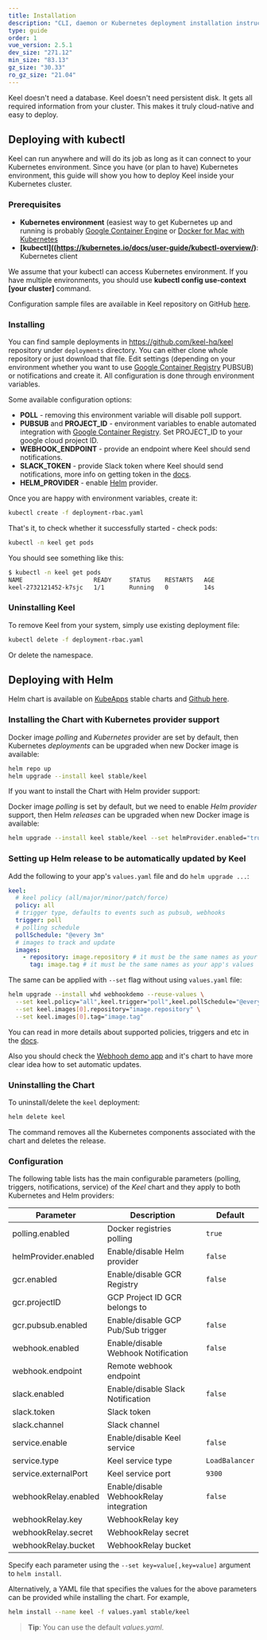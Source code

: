 ```yaml
---
title: Installation
description: "CLI, daemon or Kubernetes deployment installation instructions"
type: guide
order: 1
vue_version: 2.5.1
dev_size: "271.12"
min_size: "83.13"
gz_size: "30.33"
ro_gz_size: "21.04"
---
```


Keel doesn't need a database. Keel doesn't need persistent disk. It gets all required information from your cluster. This makes it truly cloud-native and easy to deploy.

## Deploying with kubectl

Keel can run anywhere and will do its job as long as it can connect to your Kubernetes environment. Since you have (or plan to have) Kubernetes environment, this guide will show you how to deploy Keel inside your Kubernetes cluster.

### Prerequisites

- **Kubernetes environment** (easiest way to get Kubernetes up and running is probably [Google Container Engine](https://cloud.google.com/container-engine/) or [Docker for Mac with Kubernetes](https://docs.docker.com/docker-for-mac/kubernetes/)
- **[kubectl]((https://kubernetes.io/docs/user-guide/kubectl-overview/)**: Kubernetes client

<p class="tip">We assume that your kubectl can access Kubernetes environment. If you have multiple environments, you should use <strong>kubectl config use-context [your cluster]</strong> command.</p>

Configuration sample files are available in Keel repository on GitHub [here](https://github.com/rusenask/keel/tree/master/hack).

### Installing

You can find sample deployments in https://github.com/keel-hq/keel repository under `deployments` directory. You can either clone
whole repository or just download that file. Edit settings (depending on your environment whether you want to use [Google Container Registry](https://cloud.google.com/container-registry/) PUBSUB) or notifications and create it. All configuration is done through environment variables.

Some available configuration options:

* __POLL__ - removing this environment variable will disable poll support.
* __PUBSUB__  and __PROJECT_ID__ - environment variables to enable automated integration with [Google Container Registry](https://cloud.google.com/container-registry/). Set PROJECT_ID to your google cloud project ID. 
* __WEBHOOK_ENDPOINT__ - provide an endpoint where Keel should send notifications.
* __SLACK_TOKEN__ - provide Slack token where Keel should send notifications, more info on getting token in the [docs](https://get.slack.help/hc/en-us/articles/215770388-Create-and-regenerate-API-tokens).
* __HELM_PROVIDER__ - enable [Helm](https://helm.sh/) provider. 


Once you are happy with environment variables, create it:

```bash
kubectl create -f deployment-rbac.yaml
```

That's it, to check whether it successfully started - check pods:

```bash
kubectl -n keel get pods
```

You should see something like this:

```bash
$ kubectl -n keel get pods
NAME                    READY     STATUS    RESTARTS   AGE
keel-2732121452-k7sjc   1/1       Running   0          14s
```

### Uninstalling Keel

To remove Keel from your system, simply use existing deployment file:

```bash
kubectl delete -f deployment-rbac.yaml
```

Or delete the namespace.


## Deploying with Helm

Helm chart is available on [KubeApps](https://kubeapps.com/charts/stable/keel) stable charts and   [Github here](https://github.com/keel-hq/keel/tree/master/chart/keel).


### Installing the Chart with Kubernetes provider support

Docker image _polling_ and _Kubernetes_ provider are set by default, then Kubernetes _deployments_ can be upgraded when new Docker image is available:

```bash
helm repo up
helm upgrade --install keel stable/keel
```

If you want to install the Chart with Helm provider support:

Docker image _polling_ is set by default, but we need to enable _Helm provider_ support, then Helm _releases_ can be upgraded when new Docker image is available:

```bash
helm upgrade --install keel stable/keel --set helmProvider.enabled="true"
```

### Setting up Helm release to be automatically updated by Keel

Add the following to your app's `values.yaml` file and do `helm upgrade ...`:

```yaml
keel:
  # keel policy (all/major/minor/patch/force)
  policy: all
  # trigger type, defaults to events such as pubsub, webhooks
  trigger: poll
  # polling schedule
  pollSchedule: "@every 3m"
  # images to track and update
  images:
    - repository: image.repository # it must be the same names as your app's values
      tag: image.tag # it must be the same names as your app's values
```

The same can be applied with `--set` flag without using `values.yaml` file:

```bash
helm upgrade --install whd webhookdemo --reuse-values \
  --set keel.policy="all",keel.trigger="poll",keel.pollSchedule="@every 3m" \
  --set keel.images[0].repository="image.repository" \
  --set keel.images[0].tag="image.tag"
```

You can read in more details about supported policies, triggers and etc in the [docs](/v1/guide/documentation.html).

Also you should check the [Webhooh demo app](https://github.com/webhookrelay/webhook-demo) and it's chart to have more clear
idea how to set automatic updates.


### Uninstalling the Chart

To uninstall/delete the `keel` deployment:

```bash
helm delete keel
```

The command removes all the Kubernetes components associated with the chart and deletes the release.

### Configuration

The following table lists has the main configurable parameters (polling, triggers, notifications, service) of the _Keel_ chart and they apply to both Kubernetes and Helm providers:

| Parameter                         | Description                            | Default                                                   |
| --------------------------------- | -------------------------------------- | --------------------------------------------------------- |
| polling.enabled                   | Docker registries polling              | `true`                                                    |
| helmProvider.enabled              | Enable/disable Helm provider           | `false`                                                   |
| gcr.enabled                       | Enable/disable GCR Registry            | `false`                                                   |
| gcr.projectID                     | GCP Project ID GCR belongs to          |                                                           |
| gcr.pubsub.enabled                | Enable/disable GCP Pub/Sub trigger     | `false`                                                   |
| webhook.enabled                   | Enable/disable Webhook Notification    | `false`                                                   |
| webhook.endpoint                  | Remote webhook endpoint                |                                                           |
| slack.enabled                     | Enable/disable Slack Notification      | `false`                                                   |
| slack.token                       | Slack token                            |                                                           |
| slack.channel                     | Slack channel                          |                                                           |
| service.enable                    | Enable/disable Keel service            | `false`                                                   |
| service.type                      | Keel service type                      | `LoadBalancer`                                            |
| service.externalPort              | Keel service port                      | `9300`                                                    |
| webhookRelay.enabled              | Enable/disable WebhookRelay integration| `false`                                                   |
| webhookRelay.key                  | WebhookRelay key                       |                                                           |
| webhookRelay.secret               | WebhookRelay secret                    |                                                           |
| webhookRelay.bucket               | WebhookRelay bucket                    |                                                           |

Specify each parameter using the `--set key=value[,key=value]` argument to `helm install`.

Alternatively, a YAML file that specifies the values for the above parameters can be provided while installing the chart. For example,

```bash
helm install --name keel -f values.yaml stable/keel
```
> **Tip**: You can use the default *values.yaml*.
